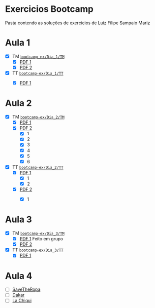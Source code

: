 # Exercicios Bootcamp

Pasta contendo as soluções de exercicios de Luiz Filipe Sampaio Mariz

# Aula 1
- [X] TM  [`bootcamp-ex/Dia_1/TM`](./Dia_1/TM)
  - [X] [PDF 1](https://docs.google.com/document/d/e/2PACX-1vTLIBjBjLg_V2Zz068mjkLr_pwunnpSDaUAwnpw7te6E5cv4yBaLsEz9afpwWpaVunTfUZ2oVLfbjmN/pub)
  - [X] [PDF 2](https://docs.google.com/document/d/e/2PACX-1vQ2uj9Y2nmvtUKQQjIZaU3NkO1zC_Jz6yvWELAyTSsOmt9i3olnnOBiDcilxFR9bQ/pub)
- [X] TT [`bootcamp-ex/Dia_1/TT`](./Dia_1/TT/PDF_1)
  - [X] [PDF 1](https://docs.google.com/document/d/e/2PACX-1vTE2gQ4xHr4BV0yJKr5fvnlZJQGZD2VYqFRUubetifuxYBiqM7FgqNMfnc-yC6_8Q/pub)



# Aula 2
- [X] TM [`bootcamp-ex/Dia_2/TM`](./Dia_2/TM)
  - [X] [PDF 1](https://docs.google.com/document/d/e/2PACX-1vR4TMsDrrFQ21__cQfCVxkHruuwfF7LIxF2eb9NQmt-lrakpAG7lZ1GDRq3Cuh2ZZqYeo7P8rf38SZ4/pub)
  - [X] [PDF 2](https://docs.google.com/document/d/e/2PACX-1vR-RthCAdoiNIAwtMJTUg5kqlHqhtDICCX_R4XwPBU1AIyjEZCOnbLgkXXvuLiwa9mOm9MUFcnRLr6l/pub) 
    - [X] 1
    - [X] 2
    - [X] 3
    - [X] 4
    - [X] 5
    - [X] 6
- [X] TT [`bootcamp-ex/Dia_2/TT`](./Dia_2/TT)
  - [X] [PDF 1](https://docs.google.com/document/d/e/2PACX-1vQXDQpP253w3w-PrMsXezoW91Po2aq3z9w7uz7uUefpvhS30xFEeL3rxpnRNPTbxPiB1j64kNhpNWQZ/pub)
    - [X] 1
    - [X] 2
  - [X] [PDF 2](https://docs.google.com/document/d/e/2PACX-1vT6nsDCvTODKTKYt-XBsBgqfxlmybkMFZLe8E90R3jFKCG1YWKIw4x6uQzGuGsZp9buIaWvMjvdYb48/pub)
    - [X] 1


# Aula 3
- [X] TM [`bootcamp-ex/Dia_3/TM`](./Dia_3/TM)
  - [X] [PDF 1](https://docs.google.com/document/d/e/2PACX-1vS1A-5H0T7hAA7Vx4r2zKf1QWRwLYdG8VZmRUm5xO-luxX-BQYX_2C8dlOCMMr54Yf8QLDvzMzv1NAn/pub)  Feito em grupo
  - [X] [PDF 2](https://digitalhouse.slack.com/files/U01U0EZ555H/F026AGWNZRT/java_-_aula_5_-_exerc__cio_1_.pdf)
  
- [X] TT [`bootcamp-ex/Dia_3/TT`](./Dia_3/TM)
  - [X] [PDF 1](https://docs.google.com/document/d/e/2PACX-1vTLMHWnWedHxxE4kjg1NrmzBUqYSXMs9BNF4pwYMTQ4hpHPwgvebqzmzBZ_qlhWB4kwsCJlleqFrDNV/pub)
  
# Aula 4
- [ ] [SaveTheRopa](https://drive.google.com/file/d/1qfHySLBVic4CsAh0oM_QnHh5pc5v-HVl/view)
- [ ] [Dakar](https://docs.google.com/document/d/e/2PACX-1vT2-xAkcni3Iobx4pXGMfruUo74TM_cAvVKVrhM_lW_Qj-5QB2Hmncax9AjsD54STAp4TOSCB8GGduA/pub) 
- [ ] [La Chiqui](https://docs.google.com/document/d/e/2PACX-1vR5B0Vv4PB3UXFoK39BT3KkxVFmp-WcU18jxkPhSKHBzsGzkEiHYfsKHEYrBAHDfJz0uXaoJzhCmXHK/pub)